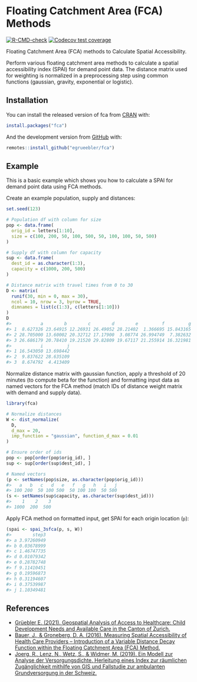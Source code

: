 
<!-- README.md is generated from README.Rmd. Please edit that file -->

# Floating Catchment Area (FCA) Methods

<!-- badges: start -->

[![R-CMD-check](https://github.com/egrueebler/fca/workflows/R-CMD-check/badge.svg)](https://github.com/egrueebler/fca/actions)
[![Codecov test
coverage](https://codecov.io/gh/egrueebler/fca/branch/main/graph/badge.svg)](https://app.codecov.io/gh/egrueebler/fca/branch/main)
<!-- badges: end -->

Floating Catchment Area (FCA) methods to Calculate Spatial
Accessibility.

Perform various floating catchment area methods to calculate a spatial
accessibility index (SPAI) for demand point data. The distance matrix
used for weighting is normalized in a preprocessing step using common
functions (gaussian, gravity, exponential or logistic).

## Installation

You can install the released version of fca from
[CRAN](https://CRAN.R-project.org) with:

``` r
install.packages("fca")
```

And the development version from
[GitHub](https://github.com/egrueebler/fca) with:

``` r
remotes::install_github("egrueebler/fca")
```

## Example

This is a basic example which shows you how to calculate a SPAI for
demand point data using FCA methods.

Create an example population, supply and distances:

``` r
set.seed(123)

# Population df with column for size
pop <- data.frame(
  orig_id = letters[1:10],
  size = c(100, 200, 50, 100, 500, 50, 100, 100, 50, 500)
)

# Supply df with column for capacity
sup <- data.frame(
  dest_id = as.character(1:3),
  capacity = c(1000, 200, 500)
)

# Distance matrix with travel times from 0 to 30
D <- matrix(
  runif(30, min = 0, max = 30),
  ncol = 10, nrow = 3, byrow = TRUE,
  dimnames = list(c(1:3), c(letters[1:10]))
)
D
#>           a        b        c        d        e         f         g         h
#> 1  8.627326 23.64915 12.26931 26.49052 28.21402  1.366695 15.843165 26.772571
#> 2 28.705000 13.60002 20.32712 17.17900  3.08774 26.994749  7.382632  1.261786
#> 3 26.686179 20.78410 19.21520 29.82809 19.67117 21.255914 16.321981 17.824261
#>           i         j
#> 1 16.543050 13.698442
#> 2  9.837622 28.635109
#> 3  8.674792  4.413409
```

Normalize distance matrix with gaussian function, apply a threshold of
20 minutes (to compute beta for the function) and formatting input data
as named vectors for the FCA method (match IDs of distance weight matrix
with demand and supply data).

``` r
library(fca)

# Normalize distances
W <- dist_normalize(
  D,
  d_max = 20,
  imp_function = "gaussian", function_d_max = 0.01
)

# Ensure order of ids
pop <- pop[order(pop$orig_id), ]
sup <- sup[order(sup$dest_id), ]

# Named vectors
(p <- setNames(pop$size, as.character(pop$orig_id)))
#>   a   b   c   d   e   f   g   h   i   j 
#> 100 200  50 100 500  50 100 100  50 500
(s <- setNames(sup$capacity, as.character(sup$dest_id)))
#>    1    2    3 
#> 1000  200  500
```

Apply FCA method on formatted input, get SPAI for each origin location
(`p`):

``` r
(spai <- spai_3sfca(p, s, W))
#>        step3
#> a 3.97260949
#> b 0.03678999
#> c 1.46747735
#> d 0.01079342
#> e 0.28782748
#> f 9.11410451
#> g 0.19596873
#> h 0.31194607
#> i 0.37539987
#> j 1.10349481
```

## References

-   [Grüebler E. (2021). Geospatial Analysis of Access to Healthcare:
    Child Development Needs and Available Care in the Canton of
    Zurich.](https://lean-gate.geo.uzh.ch/prod/typo3conf/ext/qfq/Classes/Api/download.php/mastersThesis/833)
-   [Bauer, J., & Groneberg, D. A. (2016). Measuring Spatial
    Accessibility of Health Care Providers – Introduction of a Variable
    Distance Decay Function within the Floating Catchment Area (FCA)
    Method.](https://doi.org/10.1371/journal.pone.0159148)
-   [Joerg, R., Lenz, N., Wetz, S., & Widmer, M. (2019). Ein Modell zur
    Analyse der Versorgungsdichte. Herleitung eines Index zur räumlichen
    Zugänglichkeit mithilfe von GIS und Fallstudie zur ambulanten
    Grundversorgung in der
    Schweiz.](https://www.obsan.admin.ch/de/publikationen/2019-ein-modell-zur-analyse-der-versorgungsdichte)
